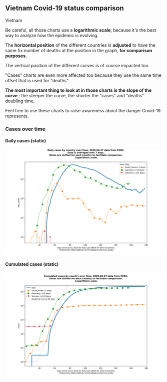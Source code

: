 ## Vietnam Covid-19 status comparison 

Vietnam



Be careful, all those charts use a **logarithmic scale**, because it's the best way to analyze how the epidemic is evolving.
 
The **horizontal position** of the different countries is **adjusted** to have the same fix number of deaths at the position in the graph, **for comparison purposes**.

The vertical position of the different curves is of course impacted too.

"Cases" charts are even more affected too because they use the same time offset that is used for "deaths".

**The most important thing to look at in those charts is the slope of the curve** : the steeper the curve, the shorter the "cases" and "deaths" doubling time.

Feel free to use these charts to raise awareness about the danger Covid-19 represents. 


 
### Cases over time
 
#### Daily cases (static)
![Vietnam covid-19 daily cases static chart](https://raw.githubusercontent.com/madlag/coronavirus_study/master/notebooks/graphs/2020-06-27/countries/Vietnam/2020-06-27_Vietnam_day_cases.png "Vietnam covid-19 day_cases static chart")   
 
#### Cumulated cases (static)
![Vietnam covid-19 cumulated cases static chart](https://raw.githubusercontent.com/madlag/coronavirus_study/master/notebooks/graphs/2020-06-27/countries/Vietnam/2020-06-27_Vietnam_cases.png "Vietnam covid-19 cases static chart")   

